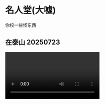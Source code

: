 # 名人堂(大嘘)

你校一些怪东西

## 在泰山 20250723

<video controls="controls" src="./assets/tai.mp4" />

## 你校指定校歌

<iframe frameborder="no" border="0" marginwidth="0" marginheight="0" width=330 height=86 src="//music.163.com/outchain/player?type=2&id=2069818018&auto=0&height=66"></iframe>

## 大爱猫猫

![](./assets/shit.png)

## 罕见

![](./assets/jp.png)

## 拾人牙慧

![](./assets/wisdom.png)

## ?

![](./assets/surrender.png)

## 某群主

![](./assets/yf.png)
